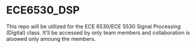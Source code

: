 # ECE6530_DSP
 This repo will be utilized for the ECE 6530/ECE 5530 Signal Processing (Digital) class. It'll be accessed by only team members and collaboration is aloowed only amoung the members.
